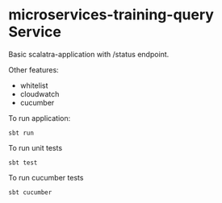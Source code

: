 microservices-training-query Service
=========================

Basic scalatra-application with /status endpoint.

Other features:
 - whitelist
 - cloudwatch
 - cucumber



To run application:

    sbt run



To run unit tests

    sbt test



To run cucumber tests

    sbt cucumber
